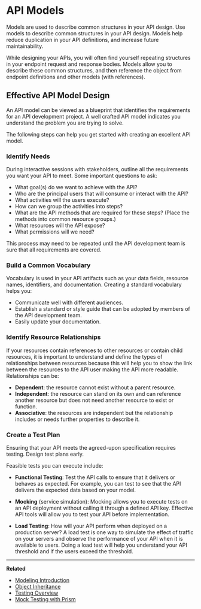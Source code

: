 # API Models

Models are used to describe common structures in your API design. Use models to
describe common structures in your API design. Models help reduce duplication in
your API definitions, and increase future maintainability.

While designing your APIs, you will often find yourself repeating structures in
your endpoint request and response bodies. Models allow you to describe these
common structures, and then reference the object from endpoint definitions and
other models (with references).

## Effective API Model Design

An API model can be viewed as a blueprint that identifies the requirements for
an API development project. A well crafted API model indicates you understand
the problem you are trying to solve.

The following steps can help you get started with creating an excellent API
model.

### Identify Needs

During interactive sessions with stakeholders, outline all the requirements you
want your API to meet. Some important questions to ask:

* What goal(s) do we want to achieve with the API?
* Who are the principal users that will consume or interact with the API?
* What activities will the users execute?
* How can we group the activities into steps?
* What are the API methods that are required for these steps? (Place the methods into common resource groups.)
* What resources will the API expose?
* What permissions will we need?

This process may need to be repeated until the API development team is sure that
all requirements are covered.

### Build a Common Vocabulary

Vocabulary is used in your API artifacts such as your data fields, resource
names, identifiers, and documentation. Creating a standard vocabulary helps you:

* Communicate well with different audiences.
* Establish a standard or style guide that can be adopted by members of the API development team.
* Easily update your documentation.

### Identify Resource Relationships

If your resources contain references to other resources or contain child
resources, it is important to understand and define the types of relationships
between resources because this will help you to show the link between the
resources to the API user making the API more readable. Relationships can be:

* **Dependent**: the resource cannot exist without a parent resource.
* **Independent**: the resource can stand on its own and can reference another
  resource but does not need another resource to exist or function.
* **Associative**: the resources are independent but the relationship includes
  or needs further properties to describe it.

### Create a Test Plan

Ensuring that your API meets the agreed-upon specification requires testing.
Design test plans early.

Feasible tests you can execute include:

* **Functional Testing**: Test the API calls to ensure that it delivers or
  behaves as expected. For example, you can test to see that the API delivers
  the expected data based on your model.

* **Mocking** (service simulation): Mocking allows you to execute tests on an
  API deployment without calling it through a defined API key. Effective API
  tools will allow you to test your API before implementation.

* **Load Testing**: How will your API perform when deployed on a production
  server? A load test is one way to simulate the effect of traffic on your
  servers and observe the performance of your API when it is available to users.
  Doing a load test will help you understand your API threshold and if the users
  exceed the threshold.

---

**Related**

* [Modeling Introduction](/modeling/introduction)
* [Object Inheritance](/modeling/json-best-practices/object-inheritance)
* [Testing Overview](/testing/introduction)
* [Mock Testing with Prism](/mocking/introduction)
